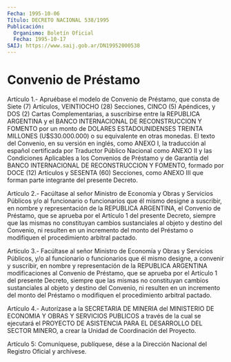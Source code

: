 ```yaml
---
Fecha: 1995-10-06
Título: DECRETO NACIONAL 538/1995
Publicación:
  Organismo: Boletín Oficial
  Fecha: 1995-10-17
SAIJ: https://www.saij.gob.ar/DN19952000538
---
```

# Convenio de Préstamo

<a id="1"></a>
Artículo 1.- Apruébase el modelo de Convenio de Préstamo, que consta de  Siete  (7)  Artículos,  VEINTIOCHO  (28)  Secciones,  CINCO  (5) Apéndices,  y DOS (2) Cartas Complementarias, a suscribirse entre la REPUBLICA ARGENTINA  y  el  BANCO  INTERNACIONAL DE RECONSTRUCCION Y FOMENTO  por  un monto de DOLARES ESTADOUNIDENSES  TREINTA  MILLONES (U$S30.000.000)  o  su  equivalente  en  otras monedas. El texto del Convenio, en su versión en inglés, como ANEXO  I,  la  traducción al español certificada por Traductor Público Nacional como  ANEXO  II y las Condiciones Aplicables a los Convenios de Préstamo y de Garantía del  BANCO  INTERNACIONAL  DE  RECONSTRUCCION Y FOMENTO, formado por DOCE (12) Artículos y SESENTA (60)  Secciones, como  ANEXO  III  que forman parte integrante del presente Decreto.

<a id="2"></a>
Artículo  2.-  Facúltase  al  señor  Ministro  de Economía y Obras y Servicios Públicos y/o al funcionario o funcionarios  que  él  mismo designe  a  suscribir,  en  nombre  y representación de la REPUBLICA ARGENTINA, el Convenio de Préstamo, que  se  aprueba por el Artículo 1 del  presente  Decreto,  siempre que las mismas  no  constituyan cambios sustanciales al objeto  y  destino del Convenio, ni resulten en un incremento del monto del Préstamo o modifiquen el procedimiento arbitral pactado.

<a id="3"></a>
Artículo  3.-  Facúltase  al  señor  Ministro  de Economía y Obras y Servicios Públicos, y/o al funcionario o funcionarios  que  él mismo designe,  a  convenir y suscribir, en nombre y representación de  la REPUBLICA ARGENTINA  modificaciones  al Convenio de Préstamo, que se aprueba por el Artículo 1 del presente  Decreto,  siempre  que  las mismas  no  constituyan cambios sustanciales al objeto y destino del Convenio, ni  resulten  en  un  incremento  del monto del Préstamo o modifiquen el procedimiento arbitral pactado.

<a id="4"></a>
Artículo 4.- Autorízase a la SECRETARIA DE MINERIA del MINISTERIO DE ECONOMIA  Y  OBRAS  Y  SERVICIOS  PUBLICOS  a  través de la cual se ejecutará  el PROYECTO DE ASISTENCIA PARA EL DESARROLLO  DEL  SECTOR MINERO,  a crear la Unidad de Coordinación del Proyecto.

<a id="5"></a>
Artículo 5: Comuníquese, publíquese, dése a la Dirección Nacional del Registro Oficial y archívese.